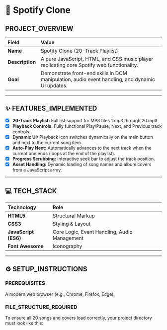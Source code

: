 # 🎵 Spotify Clone

## PROJECT_OVERVIEW

| Field | Value |
| :--- | :--- |
| **Name** | Spotify Clone (20-Track Playlist) |
| **Description** | A pure JavaScript, HTML, and CSS music player replicating core Spotify web functionality. |
| **Goal** | Demonstrate front-end skills in DOM manipulation, audio event handling, and dynamic UI updates. |

---

## ✨ FEATURES_IMPLEMENTED

- [x] **20-Track Playlist:** Full list support for MP3 files 1.mp3 through 20.mp3.
- [x] **Playback Controls:** Fully functional Play/Pause, Next, and Previous track controls.
- [x] **Dynamic UI:** Playback icon switches dynamically on the main button and next to the current song item.
- [x] **Auto-Play Next:** Automatically advances to the next track when the current one ends (loops at the end of the playlist).
- [x] **Progress Scrubbing:** Interactive seek bar to adjust the track position.
- [x] **Asset Handling:** Dynamic loading of song names and album covers from a JavaScript array.

---

## 💻 TECH_STACK

| Technology | Role |
| :--- | :--- |
| **HTML5** | Structural Markup |
| **CSS3** | Styling & Layout |
| **JavaScript (ES6)** | Core Logic, Event Handling, Audio Management |
| **Font Awesome** | Iconography |

---

## ⚙️ SETUP_INSTRUCTIONS

### PREREQUISITES

A modern web browser (e.g., Chrome, Firefox, Edge).

### FILE_STRUCTURE_REQUIRED

To ensure all 20 songs and covers load correctly, your project directory must look like this:
